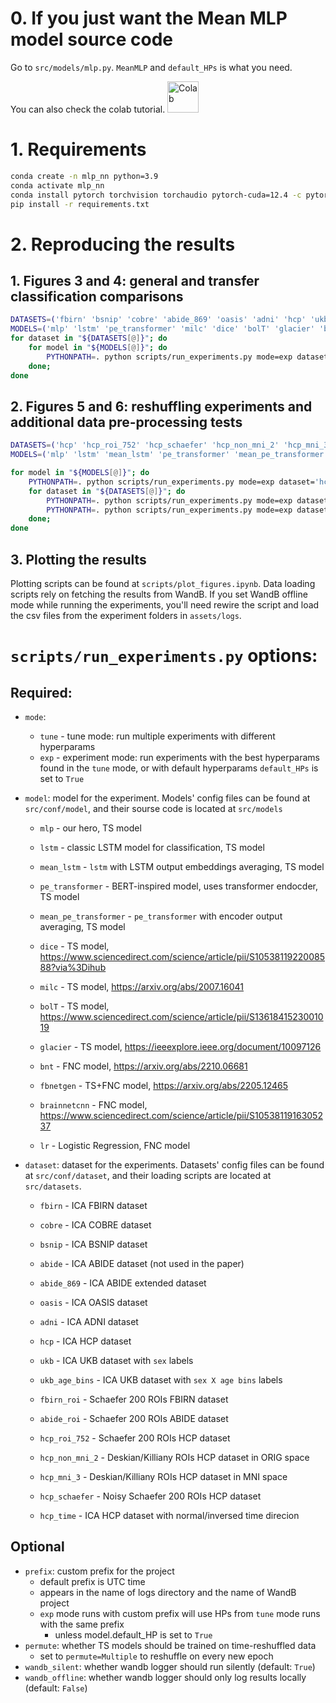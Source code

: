# 0. If you just want the Mean MLP model source code
Go to `src/models/mlp.py`.
`MeanMLP` and `default_HPs` is what you need.

You can also check the colab tutorial. <a href="https://colab.research.google.com/drive/1Lyzof8DakkZI4BPBR82xvmow7tAN1i3a?usp=sharing"><img alt="Colab" src="https://upload.wikimedia.org/wikipedia/commons/thumb/d/d0/Google_Colaboratory_SVG_Logo.svg/1600px-Google_Colaboratory_SVG_Logo.svg.png?20221103151432" width="50"></a>

# 1. Requirements
```bash
conda create -n mlp_nn python=3.9
conda activate mlp_nn
conda install pytorch torchvision torchaudio pytorch-cuda=12.4 -c pytorch -c nvidia
pip install -r requirements.txt
```

# 2. Reproducing the results
## 1. Figures 3 and 4: general and transfer classification comparisons
```bash
DATASETS=('fbirn' 'bsnip' 'cobre' 'abide_869' 'oasis' 'adni' 'hcp' 'ukb' 'ukb_age_bins' 'fbirn_roi' 'abide_roi' 'hcp_roi_752')
MODELS=('mlp' 'lstm' 'pe_transformer' 'milc' 'dice' 'bolT' 'glacier' 'bnt' 'fbnetgen' 'brainnetcnn' 'lr')
for dataset in "${DATASETS[@]}"; do 
    for model in "${MODELS[@]}"; do 
        PYTHONPATH=. python scripts/run_experiments.py mode=exp dataset=$dataset model=$model prefix=general ++model.default_HP=True
    done; 
done
```

## 2. Figures 5 and 6: reshuffling experiments and additional data pre-processing tests
```bash
DATASETS=('hcp' 'hcp_roi_752' 'hcp_schaefer' 'hcp_non_mni_2' 'hcp_mni_3' 'ukb')
MODELS=('mlp' 'lstm' 'mean_lstm' 'pe_transformer' 'mean_pe_transformer')

for model in "${MODELS[@]}"; do 
    PYTHONPATH=. python scripts/run_experiments.py mode=exp dataset='hcp_time' model=$model prefix=additional ++model.default_HP=True
    for dataset in "${DATASETS[@]}"; do 
        PYTHONPATH=. python scripts/run_experiments.py mode=exp dataset=$dataset model=$model prefix=additional ++model.default_HP=True
        PYTHONPATH=. python scripts/run_experiments.py mode=exp dataset=$dataset model=$model prefix=additional ++model.default_HP=True permute=Multiple
    done; 
done
```
## 3. Plotting the results
Plotting scripts can be found at `scripts/plot_figures.ipynb`.
Data loading scripts rely on fetching the results from WandB. If you set WandB offline mode while running the experiments, you'll need rewire the script and load the csv files from the experiment folders in `assets/logs`.


# `scripts/run_experiments.py` options:
## Required:
- `mode`: 
    - `tune` - tune mode: run multiple experiments with different hyperparams
    - `exp` - experiment mode: run experiments with the best hyperparams found in the `tune` mode, or with default hyperparams `default_HPs` is set to `True`

- `model`: model for the experiment. Models' config files can be found at `src/conf/model`, and their sourse code is located at `src/models`
    - `mlp` - our hero, TS model
    - `lstm` - classic LSTM model for classification, TS model
    - `mean_lstm` - `lstm` with LSTM output embeddings averaging, TS model
    - `pe_transformer` - BERT-inspired model, uses transformer endocder, TS model
    - `mean_pe_transformer` - `pe_transformer` with encoder output averaging, TS model

    - `dice` - TS model, https://www.sciencedirect.com/science/article/pii/S1053811922008588?via%3Dihub
    - `milc` - TS model, https://arxiv.org/abs/2007.16041 
    - `bolT` - TS model, https://www.sciencedirect.com/science/article/pii/S1361841523001019
    - `glacier` - TS model, https://ieeexplore.ieee.org/document/10097126

    - `bnt` - FNC model, https://arxiv.org/abs/2210.06681
    - `fbnetgen` - TS+FNC model, https://arxiv.org/abs/2205.12465
    - `brainnetcnn` - FNC model, https://www.sciencedirect.com/science/article/pii/S1053811916305237
    - `lr` - Logistic Regression, FNC model

- `dataset`: dataset for the experiments. Datasets' config files can be found at `src/conf/dataset`, and their loading scripts are located at `src/datasets`.
    - `fbirn` - ICA FBIRN dataset
    - `cobre` - ICA COBRE dataset
    - `bsnip` - ICA BSNIP dataset
    - `abide` - ICA ABIDE dataset (not used in the paper)
    - `abide_869` - ICA ABIDE extended dataset
    - `oasis` - ICA OASIS dataset
    - `adni` - ICA ADNI dataset
    - `hcp` - ICA HCP dataset
    - `ukb` - ICA UKB dataset with `sex` labels
    - `ukb_age_bins` - ICA UKB dataset with `sex X age bins` labels

    - `fbirn_roi` - Schaefer 200 ROIs FBIRN dataset
    - `abide_roi` - Schaefer 200 ROIs ABIDE dataset
    - `hcp_roi_752` - Schaefer 200 ROIs HCP dataset

    - `hcp_non_mni_2` - Deskian/Killiany ROIs HCP dataset in ORIG space
    - `hcp_mni_3` - Deskian/Killiany ROIs HCP dataset in MNI space
    - `hcp_schaefer` - Noisy Schaefer 200 ROIs HCP dataset
    - `hcp_time` - ICA HCP dataset with normal/inversed time direcion

## Optional
- `prefix`: custom prefix for the project
    - default prefix is UTC time
    - appears in the name of logs directory and the name of WandB project
    - `exp` mode runs with custom prefix will use HPs from `tune` mode runs with the same prefix
        - unless model.default_HP is set to `True`
- `permute`: whether TS models should be trained on time-reshuffled data
    - set to `permute=Multiple` to reshuffle on every new epoch
- `wandb_silent`: whether wandb logger should run silently (default: `True`)
- `wandb_offline`: whether wandb logger should only log results locally (default: `False`)

